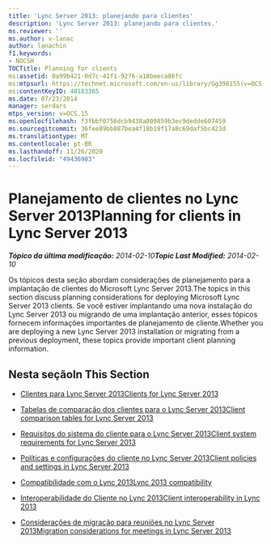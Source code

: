 ```yaml
---
title: 'Lync Server 2013: planejando para clientes'
description: 'Lync Server 2013: planejando para clientes.'
ms.reviewer: ''
ms.author: v-lanac
author: lanachin
f1.keywords:
- NOCSH
TOCTitle: Planning for clients
ms:assetid: 0a99b421-0d7c-41f1-9276-a18beeca86fc
ms:mtpsurl: https://technet.microsoft.com/en-us/library/Gg398155(v=OCS.15)
ms:contentKeyID: 48183365
ms.date: 07/23/2014
manager: serdars
mtps_version: v=OCS.15
ms.openlocfilehash: f3fbbf0756dcb9438a809859b3ec9dedde607459
ms.sourcegitcommit: 36fee89bb887bea4f18b19f17a8c69daf5bc423d
ms.translationtype: MT
ms.contentlocale: pt-BR
ms.lasthandoff: 11/26/2020
ms.locfileid: "49436983"
---
```

# <a name="planning-for-clients-in-lync-server-2013"></a><span data-ttu-id="9c4ac-103">Planejamento de clientes no Lync Server 2013</span><span class="sxs-lookup"><span data-stu-id="9c4ac-103">Planning for clients in Lync Server 2013</span></span>

<div data-xmlns="http://www.w3.org/1999/xhtml">

<div class="topic" data-xmlns="http://www.w3.org/1999/xhtml" data-msxsl="urn:schemas-microsoft-com:xslt" data-cs="https://msdn.microsoft.com/">

<div data-asp="https://msdn2.microsoft.com/asp">



</div>

<div id="mainSection">

<div id="mainBody"><span data-ttu-id="9c4ac-104">

<span> </span></span><span class="sxs-lookup"><span data-stu-id="9c4ac-104">

<span> </span></span></span>

<span data-ttu-id="9c4ac-105">_**Tópico da última modificação:** 2014-02-10_</span><span class="sxs-lookup"><span data-stu-id="9c4ac-105">_**Topic Last Modified:** 2014-02-10_</span></span>

<span data-ttu-id="9c4ac-106">Os tópicos desta seção abordam considerações de planejamento para a implantação de clientes do Microsoft Lync Server 2013.</span><span class="sxs-lookup"><span data-stu-id="9c4ac-106">The topics in this section discuss planning considerations for deploying Microsoft Lync Server 2013 clients.</span></span> <span data-ttu-id="9c4ac-107">Se você estiver implantando uma nova instalação do Lync Server 2013 ou migrando de uma implantação anterior, esses tópicos fornecem informações importantes de planejamento de cliente.</span><span class="sxs-lookup"><span data-stu-id="9c4ac-107">Whether you are deploying a new Lync Server 2013 installation or migrating from a previous deployment, these topics provide important client planning information.</span></span>

<div>

## <a name="in-this-section"></a><span data-ttu-id="9c4ac-108">Nesta seção</span><span class="sxs-lookup"><span data-stu-id="9c4ac-108">In This Section</span></span>

  - [<span data-ttu-id="9c4ac-109">Clientes para Lync Server 2013</span><span class="sxs-lookup"><span data-stu-id="9c4ac-109">Clients for Lync Server 2013</span></span>](lync-server-2013-clients.md)

  - [<span data-ttu-id="9c4ac-110">Tabelas de comparação dos clientes para o Lync Server 2013</span><span class="sxs-lookup"><span data-stu-id="9c4ac-110">Client comparison tables for Lync Server 2013</span></span>](lync-server-2013-desktop-client-comparison-tables.md)

  - [<span data-ttu-id="9c4ac-111">Requisitos do sistema do cliente para o Lync Server 2013</span><span class="sxs-lookup"><span data-stu-id="9c4ac-111">Client system requirements for Lync Server 2013</span></span>](lync-server-2013-client-system-requirements.md)

  - [<span data-ttu-id="9c4ac-112">Políticas e configurações do cliente no Lync Server 2013</span><span class="sxs-lookup"><span data-stu-id="9c4ac-112">Client policies and settings in Lync Server 2013</span></span>](lync-server-2013-client-policies-and-settings.md)

  - [<span data-ttu-id="9c4ac-113">Compatibilidade com o Lync 2013</span><span class="sxs-lookup"><span data-stu-id="9c4ac-113">Lync 2013 compatibility</span></span>](lync-server-2013-lync-2013-compatibility.md)

  - [<span data-ttu-id="9c4ac-114">Interoperabilidade do Cliente no Lync 2013</span><span class="sxs-lookup"><span data-stu-id="9c4ac-114">Client interoperability in Lync 2013</span></span>](lync-server-2013-client-interoperability-in-lync-2013.md)

  - [<span data-ttu-id="9c4ac-115">Considerações de migração para reuniões no Lync Server 2013</span><span class="sxs-lookup"><span data-stu-id="9c4ac-115">Migration considerations for meetings in Lync Server 2013</span></span>](lync-server-2013-migration-considerations-for-meetings.md)

<span data-ttu-id="9c4ac-116"></div>

</div>

<span> </span>

</div>

</div>

</span><span class="sxs-lookup"><span data-stu-id="9c4ac-116"></div>

</div>

<span> </span>

</div>

</div>

</span></span></div>

